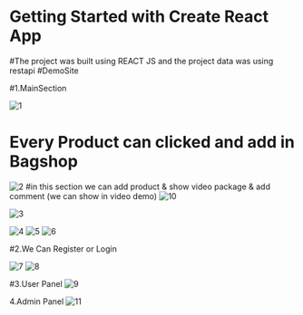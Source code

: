 # Getting Started with Create React App
#The project was built using REACT JS and the project data was using restapi
#DemoSite

#1.MainSection

![1](https://github.com/user-attachments/assets/319daa5b-39ef-43f7-bfbf-d93aca22c818)


# Every Product can clicked and add in Bagshop 
![2](https://github.com/user-attachments/assets/292a261b-2d93-4976-8d35-617217204819)
#in this section we can add product & show video package & add comment (we can show in video demo)
![10](https://github.com/user-attachments/assets/d40a6b7c-9979-43f5-a602-e752fd498611)


![3](https://github.com/user-attachments/assets/091c241a-277e-4c40-bfa2-d3eba821830c)

![4](https://github.com/user-attachments/assets/50a1f9d1-3e29-4b82-8c19-f3667ee7e4c2)
![5](https://github.com/user-attachments/assets/1452b1ad-118a-464f-82fa-41638426e16b)
![6](https://github.com/user-attachments/assets/90442690-1ba9-480c-897f-33e2ccc3cd1a)


#2.We Can Register or Login

![7](https://github.com/user-attachments/assets/71ec90fa-e714-4414-8d70-48205c7690a1)
![8](https://github.com/user-attachments/assets/aa61340f-0042-4c17-80de-b6586cd5ed40)

#3.User Panel
![9](https://github.com/user-attachments/assets/27be080d-8e5e-46ad-9208-b35117698df9)

4.Admin Panel
![11](https://github.com/user-attachments/assets/a1c29190-d19c-4a28-9237-ebfeef6f793b)

